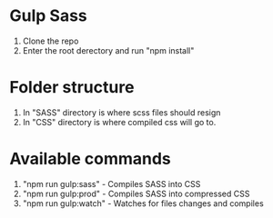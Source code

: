 # Gulp Sass

1. Clone the repo
2. Enter the root derectory and run "npm install"

# Folder structure

1. In "SASS" directory is where scss files should resign
2. In "CSS" directory is where compiled css will go to.

# Available commands

1. "npm run gulp:sass" - Compiles SASS into CSS
2. "npm run gulp:prod" - Compiles SASS into compressed CSS
3. "npm run gulp:watch" - Watches for files changes and compiles

